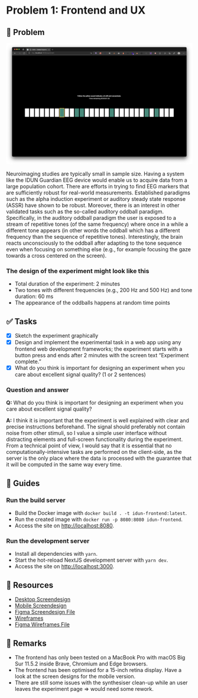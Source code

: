 # Problem 1: Frontend and UX

## 🎯 Problem

![Screenshot of the frontend experiment](./img/frontend.png)

Neuroimaging studies are typically small in sample size. Having a system like the IDUN Guardian EEG device would enable us to acquire data from a large population cohort. There are efforts in trying to find EEG markers that are sufficiently robust for real-world measurements. Established paradigms such as the alpha induction experiment or auditory steady state response (ASSR) have shown to be robust. Moreover, there is an interest in other validated tasks such as the so-called auditory oddball paradigm. Specifically, in the auditory oddball paradigm the user is exposed to a stream of repetitive tones (of the same frequency) where once in a while a different tone appears (in other words the oddball which has a different frequency than the sequence of repetitive tones). Interestingly, the brain reacts unconsciously to the oddball after adapting to the tone sequence even when focusing on something else (e.g., for example focusing the gaze towards a cross centered on the screen).

### The design of the experiment might look like this

- Total duration of the experiment: 2 minutes
- Two tones with different frequencies (e.g., 200 Hz and 500 Hz) and tone duration: 60 ms
- The appearance of the oddballs happens at random time points

## ✅ Tasks

- [x] Sketch the experiment graphically
- [x] Design and implement the experimental task in a web app using any frontend web development frameworks; the experiment starts with a button press and ends after 2 minutes with the screen text “Experiment complete.”
- [x] What do you think is important for designing an experiment when you care about excellent signal quality? (1 or 2 sentences)

### Question and answer

**Q:** What do you think is important for designing an experiment when you care about excellent signal quality?

**A:** I think it is important that the experiment is well explained with clear and precise instructions beforehand. The signal should preferably not contain noise from other stimuli, so I value a simple user interface without distracting elements and full-screen functionality during the experiment. From a technical point of view, I would say that it is essential that no computationally-intensive tasks are performed on the client-side, as the server is the only place where the data is processed with the guarantee that it will be computed in the same way every time.

## 🚀 Guides

### Run the build server

- Build the Docker image with `docker build . -t idun-frontend:latest`.
- Run the created image with `docker run -p 8080:8080 idun-frontend`.
- Access the site on <http://localhost:8080>.

### Run the development server

- Install all dependencies with `yarn`.
- Start the hot-reload NextJS development server with `yarn dev`.
- Access the site on <http://localhost:3000>.

## 🔗 Resources

- [Desktop Screendesign](./ideation/screendesign/desktop)
- [Mobile Screendesign](./ideation/screendesign/mobile)
- [Figma Screendesign File](./ideation/screendesign/screendesign.fig)
- [Wireframes](./ideation/wireframes)
- [Figma Wireframes File](./ideation/wireframes/wireframes.fig)

## 🧩 Remarks

- The frontend has only been tested on a MacBook Pro with macOS Big Sur 11.5.2 inside Brave, Chromium and Edge browsers.
- The frontend has been optimised for a 15-inch retina display. Have a look at the screen designs for the mobile version.
- There are still some issues with the synthesiser clean-up while an user leaves the experiment page => would need some rework.
